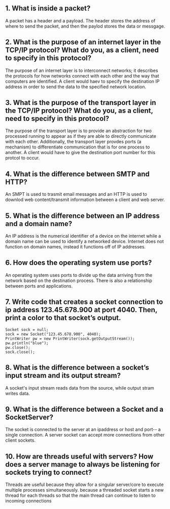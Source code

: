 ## 1. What is inside a packet?
A packet has a header and a payload. The header stores the address of where to send the packet, and then the paylod stores the data or messgage. 

## 2. What is the purpose of an internet layer in the TCP/IP protocol? What do you, as a client, need to specify in this protocol?
The purpose of an internet layer is to interconnect networks; it describes the protocols for how networks connect with each other and the way that computers are identified. A client would haev to specify the destination IP address in order to send the data to the specified network location. 


## 3. What is the purpose of the transport layer in the TCP/IP protocol? What do you, as a client, need to specify in this protocol?
The purpose of the transport layer is to provide an abstraction for two processed running to appear as if they are able to directly communicate with each other. Additionally, the transport layer provdes ports (a mechanism) to differentiate communication that is for one process to another. A client would have to give the destination port number for this protcol to occur. 


## 4. What is the difference between SMTP and HTTP?
An SMPT is used to trasmit email messages and an HTTP is used to downlod web content/transmit information between a client and web server. 


## 5. What is the difference between an IP address and a domain name?
An IP address is the numerical identifier of a device on the internet while a domain name can be used to identify a networked device. Internet does not function on domain names, instead it functions off of IP addresses. 


## 6. How does the operating system use ports?
An operating system uses ports to divide up the data arriving from the network based on the destination process. There is also a relationship between ports and applications. 


## 7. Write code that creates a socket connection to ip address 123.45.678.900 at port 4040. Then, print a color to that socket’s output.
```
Socket sock = null;
sock = new Socket("123.45.678.900", 4040);
PrintWriter pw = new PrintWriter(sock.getOutputStream());
pw.println("blue");
pw.close();
sock.close();
```


## 8. What is the difference between a socket’s input stream and its output stream?
A socket's input stream reads data from the source, while output stram writes data. 


## 9. What is the difference between a Socket and a SocketServer?
The socket is connected to the server at an ipaddress or host and port-- a single connection. A server socket can accept more connections from other client sockets. 


## 10. How are threads useful with servers? How does a server manage to always be listening for sockets trying to connect?
Threads are useful because they allow for a singular server/core to execute multiple processes simultaneously. 
because a threaded socket starts a new thread for each threads so that the main thread can continue to listen to incoming connections 



